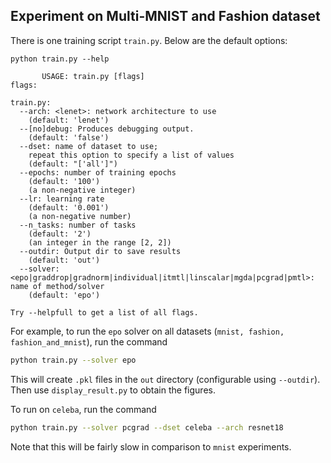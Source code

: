 ## Experiment on Multi-MNIST and Fashion dataset

There is one training script `train.py`. Below are the default options:
```
python train.py --help

       USAGE: train.py [flags]
flags:

train.py:
  --arch: <lenet>: network architecture to use
    (default: 'lenet')
  --[no]debug: Produces debugging output.
    (default: 'false')
  --dset: name of dataset to use;
    repeat this option to specify a list of values
    (default: "['all']")
  --epochs: number of training epochs
    (default: '100')
    (a non-negative integer)
  --lr: learning rate
    (default: '0.001')
    (a non-negative number)
  --n_tasks: number of tasks
    (default: '2')
    (an integer in the range [2, 2])
  --outdir: Output dir to save results
    (default: 'out')
  --solver: <epo|graddrop|gradnorm|individual|itmtl|linscalar|mgda|pcgrad|pmtl>: name of method/solver
    (default: 'epo')

Try --helpfull to get a list of all flags.
```

For example, to run the `epo` solver on all datasets
(`mnist, fashion, fashion_and_mnist`), run the command

```bash
python train.py --solver epo
```


This will create `.pkl` files in the `out` directory (configurable using `--outdir`).
Then use `display_result.py` to obtain the figures.


To run on `celeba`, run the command
```bash
python train.py --solver pcgrad --dset celeba --arch resnet18
```

Note that this will be fairly slow in comparison to `mnist` experiments.
